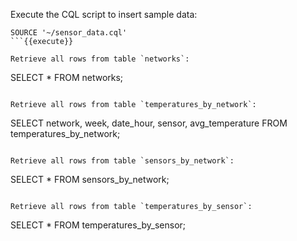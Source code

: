 Execute the CQL script to insert sample data:
```
SOURCE '~/sensor_data.cql'
```{{execute}}

Retrieve all rows from table `networks`:
```
SELECT * FROM networks;        
```{{execute}}

Retrieve all rows from table `temperatures_by_network`:
```
SELECT network, week, date_hour, 
       sensor, avg_temperature 
FROM temperatures_by_network;
```{{execute}}

Retrieve all rows from table `sensors_by_network`:
```   
SELECT * FROM sensors_by_network;                    
```{{execute}}

Retrieve all rows from table `temperatures_by_sensor`:
```
SELECT * FROM temperatures_by_sensor; 
```{{execute}}
